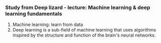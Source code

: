 ### Study from Deep lizard - lecture: Machine learning & deep learning fundamentals

1. Machine learning: learn from data 
2. Deep learning is a sub-field of machine learning that uses algorithms inspired by the structure and function of the brain's neural networks.



